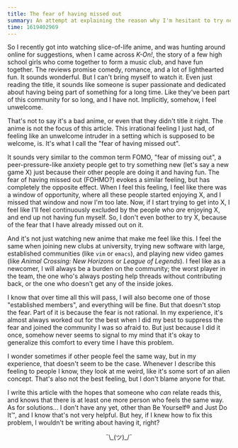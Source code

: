 ```yaml
---
title: The fear of having missed out
summary: An attempt at explaining the reason why I'm hesitant to try new things sometimes.
time: 1619402969
---
```


So I recently got into watching slice-of-life anime, and was hunting around online for suggestions, when I came across *K-On!*, the story of a few high school girls who come together to form a music club, and have fun together. The reviews promise comedy, romance, and a lot of lighthearted fun. It sounds wonderful. But I can't bring myself to watch it. Even just reading the title, it sounds like someone is super passionate and dedicated about having being part of something for a long time. Like they've been part of this community for so long, and I have not. Implicitly, somehow, I feel unwelcome.

That's not to say it's a bad anime, or even that they didn't title it right. The anime is not the focus of this article. This irrational feeling I just had, of feeling like an unwelcome intruder in a setting which is supposed to be welcome, is. It's what I call the "fear of having missed out".

It sounds very similar to the common term FOMO, "fear of missing out", a peer-pressure-like anxiety people get to try something new (let's say a new game X) just because their other people are doing it and having fun. The fear of having missed out (FOHMO?) evokes a similar feeling, but has completely the opposite effect. When I feel this feeling, I feel like there was a window of opportunity, where all these people started enjoying X, and I missed that window and now I'm too late. Now, if I start trying to get into X, I feel like I'll feel continuously excluded by the people who *are* enjoying X, and end up not having fun myself. So, I don't even bother to try X, because of the fear that I have already missed out on it.

And it's not just watching new anime that make me feel like this. I feel the same when joining new clubs at university, trying new software with large, established communities (like `vim` or `emacs`), and playing new video games (like *Animal Crossing: New Horizons* or *League of Legends*). I feel like as a newcomer, I will always be a burden on the community; the worst player in the team, the one who's always posting help threads without contributing back, or the one who doesn't get any of the inside jokes.

I know that over time all this will pass, I will also become one of those "established members", and everything will be fine. But that doesn't stop the fear. Part of it is because the fear is not rational. In my experience, it's almost always worked out for the best when I did my best to suppress the fear and joined the community I was so afraid to. But just because I did it once, somehow never seems to signal to my mind that it's okay to generalize this comfort to every time I have this problem.

I wonder sometimes if other people feel the same way, but in my experience, that doesn't seem to be the case. Whenever I describe this feeling to people I know, they look at me weird, like it's some sort of an alien concept. That's also not the best feeling, but I don't blame anyone for that.

I write this article with the hopes that someone who *can* relate reads this, and knows that there is at least one more person who feels the same way. As for solutions... I don't have any yet, other than Be Yourself&reg; and Just Do It&trade;, and I know that's not very helpful. But hey, if I knew how to fix this problem, I wouldn't be writing about having it, right?

<center>¯\_(ツ)_/¯</center>

